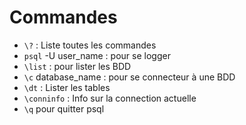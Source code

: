 # Commandes

- `\?` : Liste toutes les commandes
- `psql` -U user_name : pour se logger
- `\list` : pour lister les BDD
- `\c` database_name : pour se connecteur à une BDD
- `\dt` : Lister les tables
- `\conninfo` : Info sur la connection actuelle
- `\q` pour quitter psql
